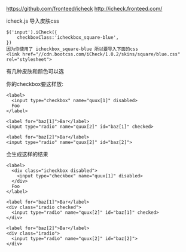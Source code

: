 https://github.com/fronteed/icheck
http://icheck.fronteed.com/

icheck.js
导入皮肤css
```
$('input').iCheck({
	checkboxClass:'icheckbox_square-blue',
})
因为你使用了 icheckbox_square-blue 所以要导入下面的css
<link href="//cdn.bootcss.com/iCheck/1.0.2/skins/square/blue.css" rel="stylesheet">
```

有几种皮肤和颜色可以选

你的checkbox要这样放:
```
<label>
  <input type="checkbox" name="quux[1]" disabled>
  Foo
</label>

<label for="baz[1]">Bar</label>
<input type="radio" name="quux[2]" id="baz[1]" checked>

<label for="baz[2]">Bar</label>
<input type="radio" name="quux[2]" id="baz[2]">
```

会生成这样的结果
```
<label>
  <div class="icheckbox disabled">
    <input type="checkbox" name="quux[1]" disabled>
  </div>
  Foo
</label>

<label for="baz[1]">Bar</label>
<div class="iradio checked">
  <input type="radio" name="quux[2]" id="baz[1]" checked>
</div>

<label for="baz[2]">Bar</label>
<div class="iradio">
  <input type="radio" name="quux[2]" id="baz[2]">
</div>
```


